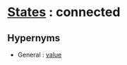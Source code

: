 # [States][1] : connected

## Hypernyms

  - General : [value](The_Basics/General/value.md)

[1]: README.md
